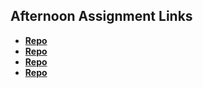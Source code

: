 ## Afternoon Assignment Links

* **[Repo](https://github.com/bluebear2015/<ASSIGNMENT_REPO>)**
* **[Repo](https://github.com/bluebear2015/lateSpring23_gregslist_auth-main2)**
* **[Repo](https://github.com/bluebear2015/PlainNets)**
* **[Repo](https://github.com/bluebear2015/<ASSIGNMENT_REPO>)**
